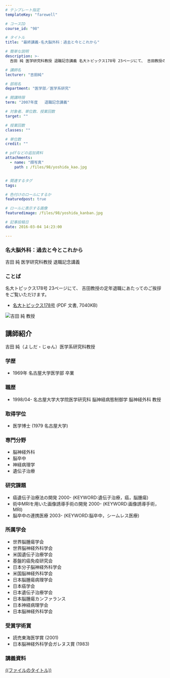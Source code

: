 ```yaml
---
# テンプレート指定
templateKey: "farewell"

# コースID
course_id: "98"

# タイトル
title: "最終講義-名大脳外科：過去と今とこれから"

# 簡単な説明
description: >-
  吉田 純 医学研究科教授 退職記念講義 名大トピックス178号 23ページにて、 吉田教授の定年退職にあたってのご挨拶をご覧いただけます。   * [名大トピックス178号](http...

# 講師名
lecturer: "吉田純"

# 部局名
department: "医学部／医学系研究"

# 開講時限
term: "2007年度	退職記念講義"

# 対象者、単位数、授業回数
target: ""

# 授業回数
classes: ""

# 単位数
credit: ""

# pdfなどの追加資料
attachments: 
  - name: "顔写真" 
    path : /files/98/yoshida_kao.jpg


# 関連するタグ
tags:

# 色付けのロールにするか
featuredpost: true

# ロールに表示する画像
featuredimage: /files/98/yoshida_kanban.jpg

# 記事投稿日
date: 2016-03-04 14:23:00

---
```

### 名大脳外科：過去と今とこれから

吉田 純 医学研究科教授 退職記念講義 

### ことば

名大トピックス178号 23ページにて、 吉田教授の定年退職にあたってのご挨拶をご覧いただけます。 

  * [名大トピックス178号](http://www.nagoya-u.ac.jp/about-nu/public-relations/publication/upload_images/no178.pdf) (PDF 文書, 7040KB)

![吉田 純 教授](/files/98/yoshida_kao.jpg) 
## 講師紹介

吉田 純（よしだ・じゅん）医学系研究科教授 

### 学歴

  * 1969年 名古屋大学医学部 卒業

### 職歴

  * 1998/04- 名古屋大学大学院医学研究科 脳神経病態制御学 脳神経外科 教授

### 取得学位

  * 医学博士 (1979 名古屋大学)

### 専門分野

  * 脳神経外科
  * 脳卒中
  * 神経病理学
  * 遺伝子治療

### 研究課題

  * 癌遺伝子治療法の開発 2000- (KEYWORD:遺伝子治療，癌，脳腫瘍)
  * 術中MRIを用いた画像誘導手術の開発 2000- (KEYWORD:画像誘導手術，MRI)
  * 脳卒中の連携医療 2003- (KEYWORD:脳卒中，シームレス医療)

### 所属学会

  * 世界脳腫瘍学会
  * 世界脳神経外科学会
  * 米国遺伝子治療学会
  * 基盤的癌免疫研究会
  * 日本分子脳神経外科学会
  * 米国脳神経外科学会
  * 日本脳腫瘍病理学会
  * 日本癌学会
  * 日本遺伝子治療学会
  * 日本脳腫瘍カンファランス
  * 日本神経病理学会
  * 日本脳神経外科学会

### 受賞学術賞

  * 読売東海医学賞 (2001)
  * 日本脳神経外科学会ガレヌス賞 (1983)
### 講義資料


[((ファイルのタイトル))](/files/98/((ファイル名))) 
